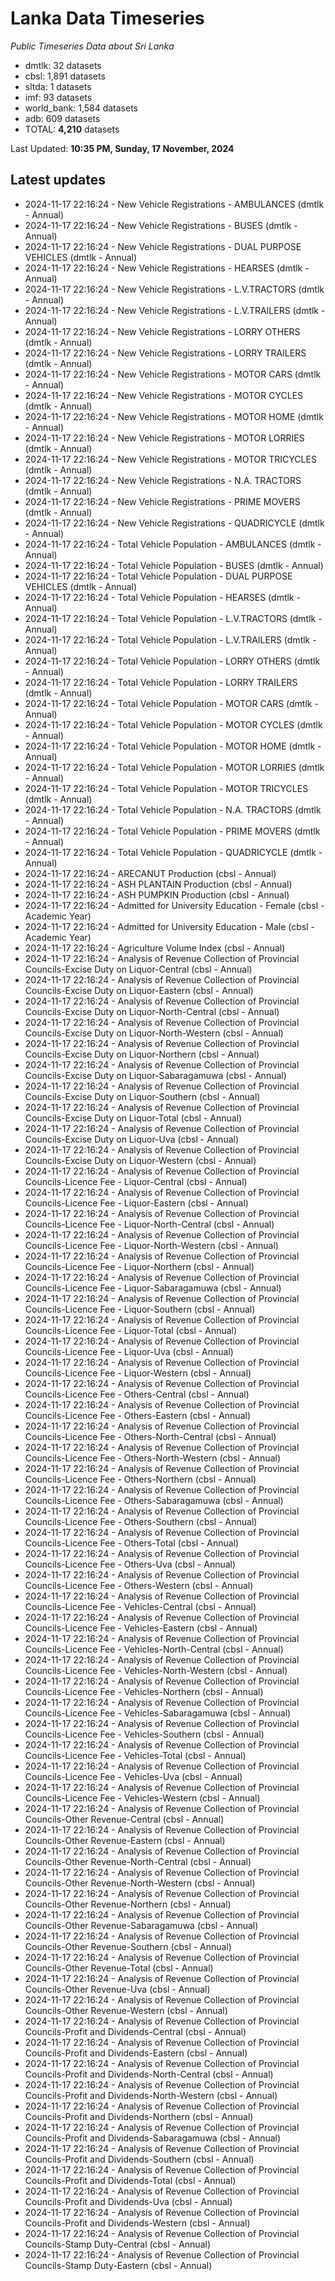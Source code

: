 # Lanka Data Timeseries
*Public Timeseries Data about Sri Lanka*

* dmtlk: 32 datasets
* cbsl: 1,891 datasets
* sltda: 1 datasets
* imf: 93 datasets
* world_bank: 1,584 datasets
* adb: 609 datasets
* TOTAL: **4,210** datasets

Last Updated: **10:35 PM, Sunday, 17 November, 2024**

## Latest updates

* 2024-11-17 22:16:24 - New Vehicle Registrations - AMBULANCES (dmtlk - Annual)
* 2024-11-17 22:16:24 - New Vehicle Registrations - BUSES (dmtlk - Annual)
* 2024-11-17 22:16:24 - New Vehicle Registrations - DUAL PURPOSE VEHICLES (dmtlk - Annual)
* 2024-11-17 22:16:24 - New Vehicle Registrations - HEARSES (dmtlk - Annual)
* 2024-11-17 22:16:24 - New Vehicle Registrations - L.V.TRACTORS (dmtlk - Annual)
* 2024-11-17 22:16:24 - New Vehicle Registrations - L.V.TRAILERS (dmtlk - Annual)
* 2024-11-17 22:16:24 - New Vehicle Registrations - LORRY OTHERS (dmtlk - Annual)
* 2024-11-17 22:16:24 - New Vehicle Registrations - LORRY TRAILERS (dmtlk - Annual)
* 2024-11-17 22:16:24 - New Vehicle Registrations - MOTOR CARS (dmtlk - Annual)
* 2024-11-17 22:16:24 - New Vehicle Registrations - MOTOR CYCLES (dmtlk - Annual)
* 2024-11-17 22:16:24 - New Vehicle Registrations - MOTOR HOME (dmtlk - Annual)
* 2024-11-17 22:16:24 - New Vehicle Registrations - MOTOR LORRIES (dmtlk - Annual)
* 2024-11-17 22:16:24 - New Vehicle Registrations - MOTOR TRICYCLES (dmtlk - Annual)
* 2024-11-17 22:16:24 - New Vehicle Registrations - N.A. TRACTORS (dmtlk - Annual)
* 2024-11-17 22:16:24 - New Vehicle Registrations - PRIME MOVERS (dmtlk - Annual)
* 2024-11-17 22:16:24 - New Vehicle Registrations - QUADRICYCLE (dmtlk - Annual)
* 2024-11-17 22:16:24 - Total Vehicle Population - AMBULANCES (dmtlk - Annual)
* 2024-11-17 22:16:24 - Total Vehicle Population - BUSES (dmtlk - Annual)
* 2024-11-17 22:16:24 - Total Vehicle Population - DUAL PURPOSE VEHICLES (dmtlk - Annual)
* 2024-11-17 22:16:24 - Total Vehicle Population - HEARSES (dmtlk - Annual)
* 2024-11-17 22:16:24 - Total Vehicle Population - L.V.TRACTORS (dmtlk - Annual)
* 2024-11-17 22:16:24 - Total Vehicle Population - L.V.TRAILERS (dmtlk - Annual)
* 2024-11-17 22:16:24 - Total Vehicle Population - LORRY OTHERS (dmtlk - Annual)
* 2024-11-17 22:16:24 - Total Vehicle Population - LORRY TRAILERS (dmtlk - Annual)
* 2024-11-17 22:16:24 - Total Vehicle Population - MOTOR CARS (dmtlk - Annual)
* 2024-11-17 22:16:24 - Total Vehicle Population - MOTOR CYCLES (dmtlk - Annual)
* 2024-11-17 22:16:24 - Total Vehicle Population - MOTOR HOME (dmtlk - Annual)
* 2024-11-17 22:16:24 - Total Vehicle Population - MOTOR LORRIES (dmtlk - Annual)
* 2024-11-17 22:16:24 - Total Vehicle Population - MOTOR TRICYCLES (dmtlk - Annual)
* 2024-11-17 22:16:24 - Total Vehicle Population - N.A. TRACTORS (dmtlk - Annual)
* 2024-11-17 22:16:24 - Total Vehicle Population - PRIME MOVERS (dmtlk - Annual)
* 2024-11-17 22:16:24 - Total Vehicle Population - QUADRICYCLE (dmtlk - Annual)
* 2024-11-17 22:16:24 - ARECANUT Production (cbsl - Annual)
* 2024-11-17 22:16:24 - ASH PLANTAIN Production (cbsl - Annual)
* 2024-11-17 22:16:24 - ASH PUMPKIN Production (cbsl - Annual)
* 2024-11-17 22:16:24 - Admitted for University Education - Female (cbsl - Academic Year)
* 2024-11-17 22:16:24 - Admitted for University Education - Male (cbsl - Academic Year)
* 2024-11-17 22:16:24 - Agriculture Volume Index (cbsl - Annual)
* 2024-11-17 22:16:24 - Analysis of Revenue Collection of Provincial Councils-Excise Duty on Liquor-Central (cbsl - Annual)
* 2024-11-17 22:16:24 - Analysis of Revenue Collection of Provincial Councils-Excise Duty on Liquor-Eastern (cbsl - Annual)
* 2024-11-17 22:16:24 - Analysis of Revenue Collection of Provincial Councils-Excise Duty on Liquor-North-Central (cbsl - Annual)
* 2024-11-17 22:16:24 - Analysis of Revenue Collection of Provincial Councils-Excise Duty on Liquor-North-Western (cbsl - Annual)
* 2024-11-17 22:16:24 - Analysis of Revenue Collection of Provincial Councils-Excise Duty on Liquor-Northern (cbsl - Annual)
* 2024-11-17 22:16:24 - Analysis of Revenue Collection of Provincial Councils-Excise Duty on Liquor-Sabaragamuwa (cbsl - Annual)
* 2024-11-17 22:16:24 - Analysis of Revenue Collection of Provincial Councils-Excise Duty on Liquor-Southern (cbsl - Annual)
* 2024-11-17 22:16:24 - Analysis of Revenue Collection of Provincial Councils-Excise Duty on Liquor-Total (cbsl - Annual)
* 2024-11-17 22:16:24 - Analysis of Revenue Collection of Provincial Councils-Excise Duty on Liquor-Uva (cbsl - Annual)
* 2024-11-17 22:16:24 - Analysis of Revenue Collection of Provincial Councils-Excise Duty on Liquor-Western (cbsl - Annual)
* 2024-11-17 22:16:24 - Analysis of Revenue Collection of Provincial Councils-Licence Fee - Liquor-Central (cbsl - Annual)
* 2024-11-17 22:16:24 - Analysis of Revenue Collection of Provincial Councils-Licence Fee - Liquor-Eastern (cbsl - Annual)
* 2024-11-17 22:16:24 - Analysis of Revenue Collection of Provincial Councils-Licence Fee - Liquor-North-Central (cbsl - Annual)
* 2024-11-17 22:16:24 - Analysis of Revenue Collection of Provincial Councils-Licence Fee - Liquor-North-Western (cbsl - Annual)
* 2024-11-17 22:16:24 - Analysis of Revenue Collection of Provincial Councils-Licence Fee - Liquor-Northern (cbsl - Annual)
* 2024-11-17 22:16:24 - Analysis of Revenue Collection of Provincial Councils-Licence Fee - Liquor-Sabaragamuwa (cbsl - Annual)
* 2024-11-17 22:16:24 - Analysis of Revenue Collection of Provincial Councils-Licence Fee - Liquor-Southern (cbsl - Annual)
* 2024-11-17 22:16:24 - Analysis of Revenue Collection of Provincial Councils-Licence Fee - Liquor-Total (cbsl - Annual)
* 2024-11-17 22:16:24 - Analysis of Revenue Collection of Provincial Councils-Licence Fee - Liquor-Uva (cbsl - Annual)
* 2024-11-17 22:16:24 - Analysis of Revenue Collection of Provincial Councils-Licence Fee - Liquor-Western (cbsl - Annual)
* 2024-11-17 22:16:24 - Analysis of Revenue Collection of Provincial Councils-Licence Fee - Others-Central (cbsl - Annual)
* 2024-11-17 22:16:24 - Analysis of Revenue Collection of Provincial Councils-Licence Fee - Others-Eastern (cbsl - Annual)
* 2024-11-17 22:16:24 - Analysis of Revenue Collection of Provincial Councils-Licence Fee - Others-North-Central (cbsl - Annual)
* 2024-11-17 22:16:24 - Analysis of Revenue Collection of Provincial Councils-Licence Fee - Others-North-Western (cbsl - Annual)
* 2024-11-17 22:16:24 - Analysis of Revenue Collection of Provincial Councils-Licence Fee - Others-Northern (cbsl - Annual)
* 2024-11-17 22:16:24 - Analysis of Revenue Collection of Provincial Councils-Licence Fee - Others-Sabaragamuwa (cbsl - Annual)
* 2024-11-17 22:16:24 - Analysis of Revenue Collection of Provincial Councils-Licence Fee - Others-Southern (cbsl - Annual)
* 2024-11-17 22:16:24 - Analysis of Revenue Collection of Provincial Councils-Licence Fee - Others-Total (cbsl - Annual)
* 2024-11-17 22:16:24 - Analysis of Revenue Collection of Provincial Councils-Licence Fee - Others-Uva (cbsl - Annual)
* 2024-11-17 22:16:24 - Analysis of Revenue Collection of Provincial Councils-Licence Fee - Others-Western (cbsl - Annual)
* 2024-11-17 22:16:24 - Analysis of Revenue Collection of Provincial Councils-Licence Fee - Vehicles-Central (cbsl - Annual)
* 2024-11-17 22:16:24 - Analysis of Revenue Collection of Provincial Councils-Licence Fee - Vehicles-Eastern (cbsl - Annual)
* 2024-11-17 22:16:24 - Analysis of Revenue Collection of Provincial Councils-Licence Fee - Vehicles-North-Central (cbsl - Annual)
* 2024-11-17 22:16:24 - Analysis of Revenue Collection of Provincial Councils-Licence Fee - Vehicles-North-Western (cbsl - Annual)
* 2024-11-17 22:16:24 - Analysis of Revenue Collection of Provincial Councils-Licence Fee - Vehicles-Northern (cbsl - Annual)
* 2024-11-17 22:16:24 - Analysis of Revenue Collection of Provincial Councils-Licence Fee - Vehicles-Sabaragamuwa (cbsl - Annual)
* 2024-11-17 22:16:24 - Analysis of Revenue Collection of Provincial Councils-Licence Fee - Vehicles-Southern (cbsl - Annual)
* 2024-11-17 22:16:24 - Analysis of Revenue Collection of Provincial Councils-Licence Fee - Vehicles-Total (cbsl - Annual)
* 2024-11-17 22:16:24 - Analysis of Revenue Collection of Provincial Councils-Licence Fee - Vehicles-Uva (cbsl - Annual)
* 2024-11-17 22:16:24 - Analysis of Revenue Collection of Provincial Councils-Licence Fee - Vehicles-Western (cbsl - Annual)
* 2024-11-17 22:16:24 - Analysis of Revenue Collection of Provincial Councils-Other Revenue-Central (cbsl - Annual)
* 2024-11-17 22:16:24 - Analysis of Revenue Collection of Provincial Councils-Other Revenue-Eastern (cbsl - Annual)
* 2024-11-17 22:16:24 - Analysis of Revenue Collection of Provincial Councils-Other Revenue-North-Central (cbsl - Annual)
* 2024-11-17 22:16:24 - Analysis of Revenue Collection of Provincial Councils-Other Revenue-North-Western (cbsl - Annual)
* 2024-11-17 22:16:24 - Analysis of Revenue Collection of Provincial Councils-Other Revenue-Northern (cbsl - Annual)
* 2024-11-17 22:16:24 - Analysis of Revenue Collection of Provincial Councils-Other Revenue-Sabaragamuwa (cbsl - Annual)
* 2024-11-17 22:16:24 - Analysis of Revenue Collection of Provincial Councils-Other Revenue-Southern (cbsl - Annual)
* 2024-11-17 22:16:24 - Analysis of Revenue Collection of Provincial Councils-Other Revenue-Total (cbsl - Annual)
* 2024-11-17 22:16:24 - Analysis of Revenue Collection of Provincial Councils-Other Revenue-Uva (cbsl - Annual)
* 2024-11-17 22:16:24 - Analysis of Revenue Collection of Provincial Councils-Other Revenue-Western (cbsl - Annual)
* 2024-11-17 22:16:24 - Analysis of Revenue Collection of Provincial Councils-Profit and Dividends-Central (cbsl - Annual)
* 2024-11-17 22:16:24 - Analysis of Revenue Collection of Provincial Councils-Profit and Dividends-Eastern (cbsl - Annual)
* 2024-11-17 22:16:24 - Analysis of Revenue Collection of Provincial Councils-Profit and Dividends-North-Central (cbsl - Annual)
* 2024-11-17 22:16:24 - Analysis of Revenue Collection of Provincial Councils-Profit and Dividends-North-Western (cbsl - Annual)
* 2024-11-17 22:16:24 - Analysis of Revenue Collection of Provincial Councils-Profit and Dividends-Northern (cbsl - Annual)
* 2024-11-17 22:16:24 - Analysis of Revenue Collection of Provincial Councils-Profit and Dividends-Sabaragamuwa (cbsl - Annual)
* 2024-11-17 22:16:24 - Analysis of Revenue Collection of Provincial Councils-Profit and Dividends-Southern (cbsl - Annual)
* 2024-11-17 22:16:24 - Analysis of Revenue Collection of Provincial Councils-Profit and Dividends-Total (cbsl - Annual)
* 2024-11-17 22:16:24 - Analysis of Revenue Collection of Provincial Councils-Profit and Dividends-Uva (cbsl - Annual)
* 2024-11-17 22:16:24 - Analysis of Revenue Collection of Provincial Councils-Profit and Dividends-Western (cbsl - Annual)
* 2024-11-17 22:16:24 - Analysis of Revenue Collection of Provincial Councils-Stamp Duty-Central (cbsl - Annual)
* 2024-11-17 22:16:24 - Analysis of Revenue Collection of Provincial Councils-Stamp Duty-Eastern (cbsl - Annual)